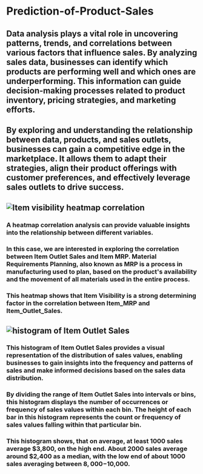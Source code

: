 # Prediction-of-Product-Sales

## Data analysis plays a vital role in uncovering patterns, trends, and correlations between various factors that influence sales. By analyzing sales data, businesses can identify which products are performing well and which ones are underperforming. This information can guide decision-making processes related to product inventory, pricing strategies, and marketing efforts. 
## By exploring and understanding the relationship between data, products, and sales outlets, businesses can gain a competitive edge in the marketplace. It allows them to adapt their strategies, align their product offerings with customer preferences, and effectively leverage sales outlets to drive success.

## ![Item visibility heatmap correlation](https://github.com/KenLGrid/Prediction-of-Product-Sales/assets/137582730/f18df5d0-a12e-4845-9627-4f7ff9d1b0b8)

### A heatmap correlation analysis can provide valuable insights into the relationship between different variables. 
### In this case, we are interested in exploring the correlation between Item Outlet Sales and Item MRP. Material Requirements Planning, also known as MRP is a process in manufacturing used to plan, based on the product's availability and the movement of all materials used in the entire process.
### This heatmap shows that Item Visibility is a strong determining factor in the correlation between Item_MRP and Item_Outlet_Sales.



## ![histogram of Item Outlet Sales](https://github.com/KenLGrid/Prediction-of-Product-Sales/assets/137582730/e42b68c5-4a07-438a-80b4-9fd9a2ce9543)

### This histogram of Item Outlet Sales provides a visual representation of the distribution of sales values, enabling businesses to gain insights into the frequency and patterns of sales and make informed decisions based on the sales data distribution. 
### By dividing the range of Item Outlet Sales into intervals or bins, this histogram displays the number of occurrences or frequency of sales values within each bin. The height of each bar in this histogram represents the count or frequency of sales values falling within that particular bin.
### This histogram shows, that on average, at least 1000 sales average $3,800, on the high end. About 2000 sales average around $2,400 as a median, with the low end of about 1000 sales averaging between $8,000-$10,000.


